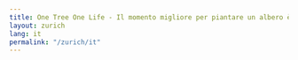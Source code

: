 ```yaml
---
title: One Tree One Life - Il momento migliore per piantare un albero è adesso!
layout: zurich
lang: it
permalink: "/zurich/it"
---
```


